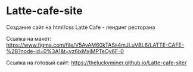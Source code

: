 # Latte-cafe-site
Создание сайт на html/css
Latte Cafe - лендинг ресторана

Ссылка на макет:
https://www.figma.com/file/V5AvAM60kTASs4mJLuVBL6/LATTE-CAFE-%2B?node-id=0%3A1&t=vz6jxMxjMPTeOy6F-0

Ссылка на готовый сайт:
https://theluckyminer.github.io/Latte-cafe-site/
